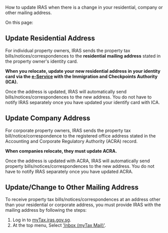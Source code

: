 How to update IRAS when there is a change in your residential, company or other mailing address.

On this page:

## Update Residential Address

For individual property owners, IRAS sends the property tax bills/notices/correspondences to the **residential mailing address** stated in the property owner's identity card.

**When you relocate, update your new residential address in your identity card via the [e-Service](https://eservices.ica.gov.sg/esvclandingpage/ecoa "e-Service") with the Immigration and Checkpoints Authority (ICA).**

Once the address is updated, IRAS will automatically send bills/notices/correspondences to the new address. You do not have to notify IRAS separately once you have updated your identify card with ICA.

## Update Company Address

For corporate property owners, IRAS sends the property tax bill/notice/correspondence to the registered office address stated in the Accounting and Corporate Regulatory Authority (ACRA) record.

**When companies relocate, they must update ACRA.**

Once the address is updated with ACRA, IRAS will automatically send property bills/notices/correspondences to the new address. You do not have to notify IRAS separately once you have updated ACRA.

## Update/Change to Other Mailing Address

To receive property tax bills/notices/correspondences at an address other than your residential or corporate address, you must provide IRAS with the mailing address by following the steps:

1. Log in to [myTax.iras.gov.sg](https://mytax.iras.gov.sg/ "myTax.iras.gov.sg").
2. At the top menu, Select ['Inbox (myTax Mail)'](https://mytax.iras.gov.sg/portal/correspondence/mytax-mail).
